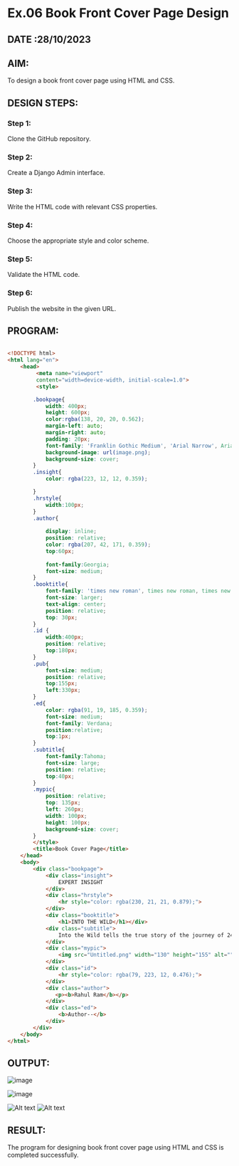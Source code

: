 # Ex.06 Book Front Cover Page Design
## DATE :28/10/2023

## AIM:
To design a book front cover page using HTML and CSS.

## DESIGN STEPS:

### Step 1:
Clone the GitHub repository.

### Step 2:
Create a Django Admin interface.

### Step 3:
Write the HTML code with relevant CSS properties.

### Step 4:
Choose the appropriate style and color scheme.

### Step 5:
Validate the HTML code.

### Step 6:
Publish the website in the given URL.

## PROGRAM:
```html

<!DOCTYPE html>
<html lang="en">
    <head>
         <meta name="viewport" 
         content="width=device-width, initial-scale=1.0">
         <style>

        .bookpage{
            width: 400px;
            height: 600px;
            color:rgba(138, 20, 20, 0.562);
            margin-left: auto;
            margin-right: auto;
            padding: 20px;
            font-family: 'Franklin Gothic Medium', 'Arial Narrow', Arial, sans-serif;
            background-image: url(image.png);
            background-size: cover;
        }
        .insight{
            color: rgba(223, 12, 12, 0.359);

        }
        .hrstyle{
            width:100px;
        }
        .author{
        
            display: inline;
            position: relative;
            color: rgba(207, 42, 171, 0.359);
            top:60px;
            
            font-family:Georgia;
            font-size: medium;
        }
        .booktitle{
            font-family: 'times new roman', times new roman, times new roman;
            font-size: larger;
            text-align: center;
            position: relative;
            top: 30px;
        }
        .id {
            width:400px;
            position: relative;
            top:180px;   
        }
        .pub{
            font-size: medium;
            position: relative;
            top:155px;
            left:330px;
        }
        .ed{
            color: rgba(91, 19, 185, 0.359);
            font-size: medium;
            font-family: Verdana;
            position:relative;
            top:1px;
        }
        .subtitle{
            font-family:Tahoma;
            font-size: large;
            position: relative;
            top:40px;
        }
        .mypic{
            position: relative;
            top: 135px;
            left: 260px;
            width: 100px;
            height: 100px;
            background-size: cover;
        }
        </style>
        <title>Book Cover Page</title>
    </head>
    <body>
        <div class="bookpage">
            <div class="insight">
                EXPERT INSIGHT
            </div>
            <div class="hrstyle">
                <hr style="color: rgba(230, 21, 21, 0.879);">
            </div>
            <div class="booktitle">
                <h1>INTO THE WILD</h1></div>
            <div class="subtitle">
                Into the Wild tells the true story of the journey of 24-year-old Christopher McCandless into Alaska's Denali National Park and Preserve, where he starved to death in an abandoned bus after spending four months foraging and hunting game
            </div>
            <div class="mypic">
                <img src="Untitled.png" width="130" height="155" alt="">
            </div>
            <div class="id">
                <hr style="color: rgba(79, 223, 12, 0.476);">
            </div>
            <div class="author">
               <p><b>Rahul Ram</b></p>
            </div>
            <div class="ed">
                <b>Author--</b>
            </div>
        </div>
    </body>
</html>
```


## OUTPUT:

![image](https://github.com/rahulramakrishnann/Exp-6-Cover--web-/assets/143045415/84fa6686-b02e-424c-9037-e857217a7c98)

![image](https://github.com/rahulramakrishnann/Exp-6-Cover--web-/assets/143045415/f292c8d8-868b-4978-86f9-461e440cbf84)

![Alt text](image.png)
![Alt text](image-1.png)


## RESULT:
The program for designing book front cover page using HTML and CSS is completed successfully.

